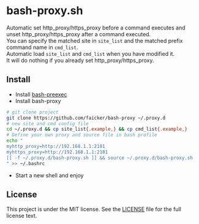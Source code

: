 bash-proxy.sh
========

Automatic set http_proxy/https_proxy before a command executes and unset http_proxy/https_proxy after a command executed.  
You can specify the matched site in `site_list` and the matched prefix command name in `cmd_list`.  
Automatic load `site_list` and `cmd_list` when you have modified it.  
It will do nothing if you already set http_proxy/https_proxy.


## Install

* Install [bash-preexec](https://github.com/rcaloras/bash-preexec)
* Install bash-proxy
```bash
# git clone project
git clone https://github.com/faicker/bash-proxy ~/.proxy.d
# new site and cmd config file
cd ~/.proxy.d && cp site_list{.example,} && cp cmd_list{.example,}
# Define your own proxy and source file in bash profile
echo "
myhttp_proxy=http://192.168.1.1:2181
myhttps_proxy=http://192.168.1.1:2181
[[ -f ~/.proxy.d/bash-proxy.sh ]] && source ~/.proxy.d/bash-proxy.sh
" >> ~/.bashrc
```
* Start a new shell and enjoy

## License

This project is under the MIT license. See the [LICENSE](LICENSE) file for the full license text.
